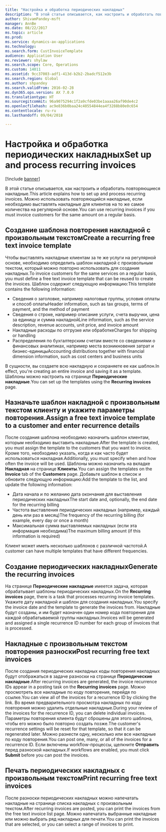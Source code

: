 ```yaml
---
title: "Настройка и обработка периодических накладных"
description: "В этой статье описывается, как настроить и обработать повторяющиеся накладные. Можно использовать повторяющийся накладные, если необходимо выставлять накладные для клиентов на то же самое количества на регулярной основе."
author: ShivamPandey-msft
manager: AnnBe
ms.date: 08/22/2017
ms.topic: article
ms.prod: 
ms.service: dynamics-ax-applications
ms.technology: 
ms.search.form: CustInvoiceTemplate
audience: Application User
ms.reviewer: shylaw
ms.search.scope: Core, Operations
ms.custom: 14011
ms.assetid: 9cc37003-adf1-413d-b2b2-2badcf512e3b
ms.search.region: Global
ms.author: shpandey
ms.search.validFrom: 2016-02-28
ms.dyn365.ops.version: AX 7.0.0
ms.translationtype: HT
ms.sourcegitcommit: 96a9075294c1f2a9cfde03be1aaaa26af90de4c2
ms.openlocfilehash: ac9e836b0baa24c40554844ea4f3288b80e0c654
ms.contentlocale: ru-ru
ms.lasthandoff: 09/04/2018

---
```


# <a name="set-up-and-process-recurring-invoices"></a><span data-ttu-id="2d55d-104">Настройка и обработка периодических накладных</span><span class="sxs-lookup"><span data-stu-id="2d55d-104">Set up and process recurring invoices</span></span>

[!include [banner](../includes/banner.md)]

<span data-ttu-id="2d55d-105">В этой статье описывается, как настроить и обработать повторяющиеся накладные.</span><span class="sxs-lookup"><span data-stu-id="2d55d-105">This article explains how to set up and process recurring invoices.</span></span> <span data-ttu-id="2d55d-106">Можно использовать повторяющийся накладные, если необходимо выставлять накладные для клиентов на то же самое количества на регулярной основе.</span><span class="sxs-lookup"><span data-stu-id="2d55d-106">You can use recurring invoices if you must invoice customers for the same amount on a regular basis.</span></span>

<a name="create-a-recurring-free-text-invoice-template"></a><span data-ttu-id="2d55d-107">Создание шаблона повторения накладной с произвольным текстом</span><span class="sxs-lookup"><span data-stu-id="2d55d-107">Create a recurring free text invoice template</span></span>
---------------------------------------------

<span data-ttu-id="2d55d-108">Чтобы выставлять накладные клиентам за те же услуги на регулярной основе, необходимо определить шаблон накладной с произвольным текстом, который можно повторно использовать для создания накладных.</span><span class="sxs-lookup"><span data-stu-id="2d55d-108">To invoice customers for the same services on a regular basis, you must define a free text invoice template that can be reused to create the invoices.</span></span> <span data-ttu-id="2d55d-109">Шаблон содержит следующую информацию:</span><span class="sxs-lookup"><span data-stu-id="2d55d-109">This template contains the following information:</span></span>

-   <span data-ttu-id="2d55d-110">Сведения о заголовке, например налоговые группы, условия оплаты и способ оплаты</span><span class="sxs-lookup"><span data-stu-id="2d55d-110">Header information, such as tax groups, terms of payment, and the method of payment</span></span>
-   <span data-ttu-id="2d55d-111">Сведения о строке, например описание услуги, счета выручки, цена за единицу и сумма накладной</span><span class="sxs-lookup"><span data-stu-id="2d55d-111">Line information, such as the service description, revenue accounts, unit price, and invoice amount</span></span>
-   <span data-ttu-id="2d55d-112">Накладные расходы по отгрузке или обработке</span><span class="sxs-lookup"><span data-stu-id="2d55d-112">Charges for shipping or handling</span></span>
-   <span data-ttu-id="2d55d-113">Распределения по бухгалтерским счетам вместе со сведениями о финансовых аналитиках, например места возникновения затрат и бизнес-единицы</span><span class="sxs-lookup"><span data-stu-id="2d55d-113">Accounting distributions together with financial dimension information, such as cost centers and business units</span></span>

<span data-ttu-id="2d55d-114">В сущности, вы создаете всю накладную и сохраняете ее как шаблон.</span><span class="sxs-lookup"><span data-stu-id="2d55d-114">In effect, you're creating an entire invoice and saving it as a template.</span></span> <span data-ttu-id="2d55d-115">Шаблоны можно настроить на странице **Периодические накладные**.</span><span class="sxs-lookup"><span data-stu-id="2d55d-115">You can set up the templates using the **Recurring invoices** page.</span></span>

## <a name="assign-a-free-text-invoice-template-to-a-customer-and-enter-recurrence-details"></a><span data-ttu-id="2d55d-116">Назначьте шаблон накладной с произвольным текстом клиенту и укажите параметры повторения.</span><span class="sxs-lookup"><span data-stu-id="2d55d-116">Assign a free text invoice template to a customer and enter recurrence details</span></span>
<span data-ttu-id="2d55d-117">После создания шаблона необходимо назначить шаблон клиентам, которым необходимо выставить накладные.</span><span class="sxs-lookup"><span data-stu-id="2d55d-117">After the template is created, you must assign the template to the customers that you want to invoice.</span></span> <span data-ttu-id="2d55d-118">Кроме того, необходимо указать, когда и как часто будет использоваться накладная.</span><span class="sxs-lookup"><span data-stu-id="2d55d-118">Additionally, you must specify when and how often the invoice will be used.</span></span> <span data-ttu-id="2d55d-119">Шаблоны можно назначить на вкладке **Накладная** на странице **Клиенты**.</span><span class="sxs-lookup"><span data-stu-id="2d55d-119">You can assign the templates on the **Invoice** tab of the **Customers** page.</span></span> <span data-ttu-id="2d55d-120">Добавьте шаблон в список и обновите следующую информацию:</span><span class="sxs-lookup"><span data-stu-id="2d55d-120">Add the template to the list, and update the following information:</span></span>

-   <span data-ttu-id="2d55d-121">Дата начала и по желанию дата окончания для выставления периодических накладных</span><span class="sxs-lookup"><span data-stu-id="2d55d-121">The start date and, optionally, the end date for the recurring billing</span></span>
-   <span data-ttu-id="2d55d-122">Частота выставления периодических накладных (например, каждый день или раз в месяц)</span><span class="sxs-lookup"><span data-stu-id="2d55d-122">The frequency of the recurring billing (for example, every day or once a month)</span></span>
-   <span data-ttu-id="2d55d-123">Максимальная сумма выставляемых накладных (если эта информация необходима)</span><span class="sxs-lookup"><span data-stu-id="2d55d-123">The maximum billing amount (if this information is required)</span></span>

<span data-ttu-id="2d55d-124">Клиент может иметь несколько шаблонов с различной частотой.</span><span class="sxs-lookup"><span data-stu-id="2d55d-124">A customer can have multiple templates that have different frequencies.</span></span>

## <a name="generate-the-recurring-invoices"></a><span data-ttu-id="2d55d-125">Создание периодических накладных</span><span class="sxs-lookup"><span data-stu-id="2d55d-125">Generate the recurring invoices</span></span>
<span data-ttu-id="2d55d-126">На странице **Периодические накладные** имеется задача, которая обрабатывает шаблоны периодических накладных.</span><span class="sxs-lookup"><span data-stu-id="2d55d-126">On the **Recurring invoices** page, there is a task that processes recurring invoice templates.</span></span> <span data-ttu-id="2d55d-127">Укажите дату накладной и шаблон для создания накладных.</span><span class="sxs-lookup"><span data-stu-id="2d55d-127">You specify the invoice date and the template to generate the invoices from.</span></span> <span data-ttu-id="2d55d-128">Накладные будут созданы, и им будет назначен один номер кода повторения для каждой обрабатываемой группы накладных.</span><span class="sxs-lookup"><span data-stu-id="2d55d-128">Invoices will be generated and assigned a single recurrence ID number for each group of invoices that is processed.</span></span>

<a name="post-recurring-free-text-invoices"></a><span data-ttu-id="2d55d-129">Накладные с произвольным текстом повторения разноски</span><span class="sxs-lookup"><span data-stu-id="2d55d-129">Post recurring free text invoices</span></span>
---------------------------------

<span data-ttu-id="2d55d-130">После создания периодических накладных коды повторения накладных будут отображаться в задаче разноски на странице **Периодические накладные**.</span><span class="sxs-lookup"><span data-stu-id="2d55d-130">After recurring invoices are generated, the invoice recurrence IDs appear in a posting task on the **Recurring invoices** page.</span></span> <span data-ttu-id="2d55d-131">Можно просмотреть все накладные по коду повторения, перейдя по ссылке.</span><span class="sxs-lookup"><span data-stu-id="2d55d-131">You can view all of the invoices for a recurrence ID by clicking the link.</span></span> <span data-ttu-id="2d55d-132">Во время предварительного просмотра накладных по коду повторения можно удалить отдельные накладные.</span><span class="sxs-lookup"><span data-stu-id="2d55d-132">During your review of the invoices for the recurrence ID, you can delete individual invoices.</span></span> <span data-ttu-id="2d55d-133">Параметры повторения клиента будут сброшены для этого шаблона, чтобы его можно было повторно создать позже.</span><span class="sxs-lookup"><span data-stu-id="2d55d-133">The customer's recurrence settings will be reset for that template, so that it can be regenerated later.</span></span> <span data-ttu-id="2d55d-134">Можно разнести одну, несколько или все накладные по коду повторения.</span><span class="sxs-lookup"><span data-stu-id="2d55d-134">You can post one, many, or all of the invoices for a recurrence ID.</span></span> <span data-ttu-id="2d55d-135">Если включены workflow-процессы, щелкните **Отправить** перед разноской накладных.</span><span class="sxs-lookup"><span data-stu-id="2d55d-135">If workflows are enabled, you must click **Submit** before you can post the invoices.</span></span>

<a name="print-recurring-free-text-invoices"></a><span data-ttu-id="2d55d-136">Печать периодических накладных с произвольным текстом</span><span class="sxs-lookup"><span data-stu-id="2d55d-136">Print recurring free text invoices</span></span>
----------------------------------

<span data-ttu-id="2d55d-137">После разноски периодических накладных можно напечатать накладные на странице списка накладных с произвольным текстом.</span><span class="sxs-lookup"><span data-stu-id="2d55d-137">After recurring invoices are posted, you can print the invoices from the free text invoice list page.</span></span> <span data-ttu-id="2d55d-138">Можно напечатать выбранные накладные или можно выбрать ряд накладных для печати.</span><span class="sxs-lookup"><span data-stu-id="2d55d-138">You can print the invoices that are selected, or you can select a range of invoices to print.</span></span>





